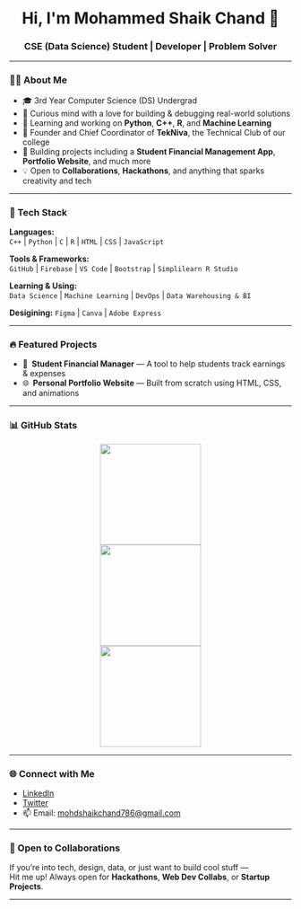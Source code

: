 <h1 align="center">Hi, I'm Mohammed Shaik Chand 👋</h1>
<h3 align="center">CSE (Data Science) Student | Developer | Problem Solver</h3>

---

### 👨‍💻 About Me

- 🎓 3rd Year Computer Science (DS) Undergrad  
- 🧠 Curious mind with a love for building & debugging real-world solutions  
- 🌱 Learning and working on **Python**, **C++**, **R**, and **Machine Learning**
- 💼 Founder and Chief Coordinator of **TekNiva**, the Technical Club of our college  
- 🚀 Building projects including a **Student Financial Management App**, **Portfolio Website**, and much more  
- 💡 Open to **Collaborations**, **Hackathons**, and anything that sparks creativity and tech

---

### 🧰 Tech Stack

**Languages:**  
`C++` | `Python` | `C` | `R` | `HTML` | `CSS` | `JavaScript`

**Tools & Frameworks:**  
`GitHub` | `Firebase` | `VS Code` | `Bootstrap` | `Simplilearn R Studio`

**Learning & Using:**  
`Data Science` | `Machine Learning` | `DevOps` | `Data Warehousing & BI`

**Desigining:** 
`Figma` | `Canva` | `Adobe Express`

---

### 🔥 Featured Projects

- 💸 **Student Financial Manager** — A tool to help students track earnings & expenses  
- 🌐 **Personal Portfolio Website** — Built from scratch using HTML, CSS, and animations

---

### 📊 GitHub Stats

<p align="center">
  <img src="https://github-readme-stats.vercel.app/api?username=shaikchand&show_icons=true&theme=github_dark" height="180em" />
  <br />
  <img src="https://github-readme-streak-stats.herokuapp.com/?user=shaikchand&theme=github-dark" height="180em"/>
  <br />
  <img src="https://github-readme-stats.vercel.app/api/top-langs/?username=shaikchand&layout=compact&theme=tokyonight" height="180em"/>
</p>

---

### 🌐 Connect with Me

- [LinkedIn](https://www.linkedin.com/in/mohd-chand-522ba0265/)  
- [Twitter](https://x.com/MohdChand542272)  
- 📫 Email: mohdshaikchand786@gmail.com  

---

### 🤝 Open to Collaborations

If you’re into tech, design, data, or just want to build cool stuff —  
Hit me up! Always open for **Hackathons**, **Web Dev Collabs**, or **Startup Projects**.

---
